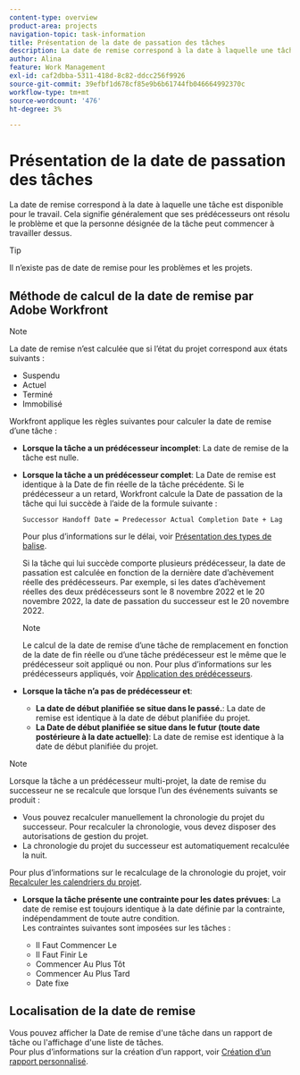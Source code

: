 ```yaml
---
content-type: overview
product-area: projects
navigation-topic: task-information
title: Présentation de la date de passation des tâches
description: La date de remise correspond à la date à laquelle une tâche est disponible pour le travail. Cela signifie généralement que ses prédécesseurs ont résolu le problème et que la personne désignée de la tâche peut commencer à travailler dessus.
author: Alina
feature: Work Management
exl-id: caf2dbba-5311-418d-8c82-ddcc256f9926
source-git-commit: 39efbf1d678cf85e9b6b61744fb046664992370c
workflow-type: tm+mt
source-wordcount: '476'
ht-degree: 3%

---
```


# Présentation de la date de passation des tâches

La date de remise correspond à la date à laquelle une tâche est disponible pour le travail. Cela signifie généralement que ses prédécesseurs ont résolu le problème et que la personne désignée de la tâche peut commencer à travailler dessus.

>[!TIP]
>
>Il n’existe pas de date de remise pour les problèmes et les projets.

## Méthode de calcul de la date de remise par Adobe Workfront

>[!NOTE]
>
>La date de remise n’est calculée que si l’état du projet correspond aux états suivants :
>
>* Suspendu
>* Actuel
>* Terminé
>* Immobilisé
>


Workfront applique les règles suivantes pour calculer la date de remise d’une tâche :

* **Lorsque la tâche a un prédécesseur incomplet**: La date de remise de la tâche est nulle.
* **Lorsque la tâche a un prédécesseur complet**: La Date de remise est identique à la Date de fin réelle de la tâche précédente. Si le prédécesseur a un retard, Workfront calcule la Date de passation de la tâche qui lui succède à l’aide de la formule suivante :

   `Successor Handoff Date = Predecessor Actual Completion Date + Lag`

   Pour plus d’informations sur le délai, voir [Présentation des types de balise](../use-prdcssrs/lag-types.md).

   Si la tâche qui lui succède comporte plusieurs prédécesseur, la date de passation est calculée en fonction de la dernière date d’achèvement réelle des prédécesseurs. Par exemple, si les dates d’achèvement réelles des deux prédécesseurs sont le 8 novembre 2022 et le 20 novembre 2022, la date de passation du successeur est le 20 novembre 2022.

   >[!NOTE]
   >
   >   Le calcul de la date de remise d’une tâche de remplacement en fonction de la date de fin réelle ou d’une tâche prédécesseur est le même que le prédécesseur soit appliqué ou non. Pour plus d’informations sur les prédécesseurs appliqués, voir [Application des prédécesseurs](../use-prdcssrs/enforced-predecessors.md).


* **Lorsque la tâche n’a pas de prédécesseur et**:

   * **La date de début planifiée se situe dans le passé.**: La date de remise est identique à la date de début planifiée du projet.
   * **La Date de début planifiée se situe dans le futur (toute date postérieure à la date actuelle)**: La date de remise est identique à la date de début planifiée du projet.

>[!NOTE]
>
>Lorsque la tâche a un prédécesseur multi-projet, la date de remise du successeur ne se recalcule que lorsque l’un des événements suivants se produit :
>
>* Vous pouvez recalculer manuellement la chronologie du projet du successeur. Pour recalculer la chronologie, vous devez disposer des autorisations de gestion du projet.
>* La chronologie du projet du successeur est automatiquement recalculée la nuit.
>
>Pour plus d’informations sur le recalculage de la chronologie du projet, voir [Recalculer les calendriers du projet](../../../manage-work/projects/manage-projects/recalculate-project-timeline.md).

* **Lorsque la tâche présente une contrainte pour les dates prévues**: La date de remise est toujours identique à la date définie par la contrainte, indépendamment de toute autre condition.\
   Les contraintes suivantes sont imposées sur les tâches :

   * Il Faut Commencer Le
   * Il Faut Finir Le
   * Commencer Au Plus Tôt
   * Commencer Au Plus Tard
   * Date fixe

## Localisation de la date de remise

Vous pouvez afficher la Date de remise d&#39;une tâche dans un rapport de tâche ou l&#39;affichage d&#39;une liste de tâches.\
Pour plus d’informations sur la création d’un rapport, voir [Création d’un rapport personnalisé](../../../reports-and-dashboards/reports/creating-and-managing-reports/create-custom-report.md).
